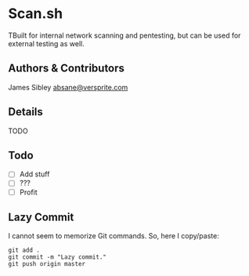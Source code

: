 

# Scan.sh #
TBuilt for internal network scanning and pentesting, but can be used for external testing as well.

## Authors & Contributors ##
James Sibley <absane@versprite.com>

## Details ##
TODO

## Todo ##
- [ ] Add stuff
- [ ] ???
- [ ] Profit

## Lazy Commit ##
I cannot seem to memorize Git commands. So, here I copy/paste:

```
git add .
git commit -m "Lazy commit."
git push origin master
```


